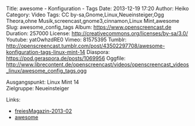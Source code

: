 Title: awesome - Konfiguration - Tags
Date: 2013-12-19 17:20
Author: Heiko
Category: Video
Tags: CC by-sa,Gnome,Linux,Neueinsteiger,Ogg Theora,ohne Musik,screencast,gnome3,cinnamon,Linux Mint,awesome
Slug: awesome_config_tags
Album: https://www.openscreencast.de
Duration: 257000
License: http://creativecommons.org/licenses/by-sa/3.0/
Youtube: yatOwhzdRE0
Vimeo: 81575395
Tumblr: http://openscreencast.tumblr.com/post/43502297708/awesome-konfiguration-tags-linux-mint-14
Diaspora: https://pod.geraspora.de/posts/1069956
Oggfile: http://www.librecontent.de/openscreencast/videos/openscreencast_videos_linux/awesome_config_tags.ogg

Ausgangspunkt: Linux Mint 14  
Zielgruppe: Neueinsteiger  

Links:

  * [freiesMagazin-2013-02](http://www.freiesmagazin.de/freiesMagazin-2013-02 "Link zu freiesmagazin.de" )
  * [awesome](http://awesome.naquadah.org/ "Link zu awesome" )

